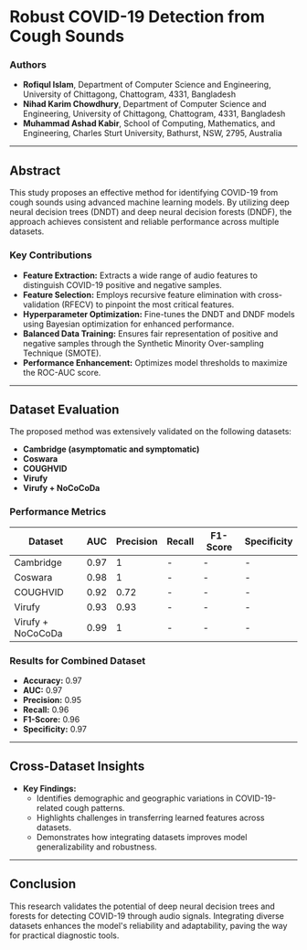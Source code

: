 # Robust COVID-19 Detection from Cough Sounds

### Authors
- **Rofiqul Islam**, Department of Computer Science and Engineering, University of Chittagong, Chattogram, 4331, Bangladesh
- **Nihad Karim Chowdhury**, Department of Computer Science and Engineering, University of Chittagong, Chattogram, 4331, Bangladesh
- **Muhammad Ashad Kabir**, School of Computing, Mathematics, and Engineering, Charles Sturt University, Bathurst, NSW, 2795, Australia

---

## Abstract
This study proposes an effective method for identifying COVID-19 from cough sounds using advanced machine learning models. By utilizing deep neural decision trees (DNDT) and deep neural decision forests (DNDF), the approach achieves consistent and reliable performance across multiple datasets.

### Key Contributions
- **Feature Extraction:** Extracts a wide range of audio features to distinguish COVID-19 positive and negative samples.
- **Feature Selection:** Employs recursive feature elimination with cross-validation (RFECV) to pinpoint the most critical features.
- **Hyperparameter Optimization:** Fine-tunes the DNDT and DNDF models using Bayesian optimization for enhanced performance.
- **Balanced Data Training:** Ensures fair representation of positive and negative samples through the Synthetic Minority Over-sampling Technique (SMOTE).
- **Performance Enhancement:** Optimizes model thresholds to maximize the ROC-AUC score.

---

## Dataset Evaluation
The proposed method was extensively validated on the following datasets:
- **Cambridge (asymptomatic and symptomatic)**
- **Coswara**
- **COUGHVID**
- **Virufy**
- **Virufy + NoCoCoDa**

### Performance Metrics
| Dataset                | AUC  | Precision | Recall | F1-Score | Specificity |
|------------------------|------|-----------|--------|----------|-------------|
| Cambridge              | 0.97 | 1         | -      | -        | -           |
| Coswara                | 0.98 | 1         | -      | -        | -           |
| COUGHVID               | 0.92 | 0.72      | -      | -        | -           |
| Virufy                 | 0.93 | 0.93      | -      | -        | -           |
| Virufy + NoCoCoDa      | 0.99 | 1         | -      | -        | -           |

### Results for Combined Dataset
- **Accuracy:** 0.97
- **AUC:** 0.97
- **Precision:** 0.95
- **Recall:** 0.96
- **F1-Score:** 0.96
- **Specificity:** 0.97

---

## Cross-Dataset Insights
- **Key Findings:**
  - Identifies demographic and geographic variations in COVID-19-related cough patterns.
  - Highlights challenges in transferring learned features across datasets.
  - Demonstrates how integrating datasets improves model generalizability and robustness.

---

## Conclusion
This research validates the potential of deep neural decision trees and forests for detecting COVID-19 through audio signals. Integrating diverse datasets enhances the model's reliability and adaptability, paving the way for practical diagnostic tools.

